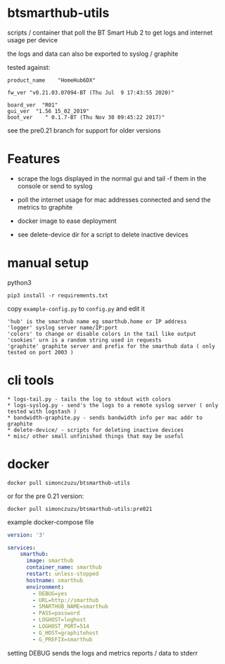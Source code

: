 # btsmarthub-utils

scripts / container that poll the BT Smart Hub 2 to get logs and internet usage per device

the logs and data can also be exported to syslog / graphite

tested against:

```
product_name    "HomeHub6DX"

fw_ver "v0.21.03.07094-BT (Thu Jul  9 17:43:55 2020)"

board_ver  "R01"
gui_ver  "1.56 15_02_2019"
boot_ver    " 0.1.7-BT (Thu Nov 30 09:45:22 2017)"

```
see the pre0.21 branch for support for older versions 


# Features

* scrape the logs displayed in the normal gui and tail -f them in the console or send to syslog

* poll the internet usage for mac addresses connected and send the metrics to graphite

* docker image to ease deployment

* see delete-device dir for a script to delete inactive devices

# manual setup

python3 

`pip3 install -r requirements.txt`

copy `example-config.py` to `config.py` and edit it

```
'hub' is the smarthub name eg smarthub.home or IP address
'logger' syslog server name/IP:port
'colors' to change or disable colors in the tail like output
'cookies' urn is a random string used in requests
'graphite' graphite server and prefix for the smarthub data ( only tested on port 2003 ) 
```

# cli tools

```
* logs-tail.py - tails the log to stdout with colors
* logs-syslog.py - send's the logs to a remote syslog server ( only tested with logstash ) 
* bandwidth-graphite.py - sends bandwidth info per mac addr to graphite
* delete-device/ - scripts for deleting inactive devices
* misc/ other small unfinished things that may be useful
```

# docker 

`docker pull simonczuzu/btsmarthub-utils`

or for the pre 0.21 version:

`docker pull simonczuzu/btsmarthub-utils:pre021`

example docker-compose file

```yml
version: '3'

services:
    smarthub:
      image: smarthub
      container_name: smarthub
      restart: unless-stopped
      hostname: smarthub
      environment:
        - DEBUG=yes
        - URL=http://smarthub
        - SMARTHUB_NAME=smarthub
        - PASS=password
        - LOGHOST=loghost
        - LOGHOST_PORT=514
        - G_HOST=graphitehost
        - G_PREFIX=smarthub
```
setting DEBUG sends the logs and metrics reports / data to stderr

